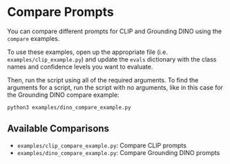 # Compare Prompts

You can compare different prompts for CLIP and Grounding DINO using the `compare` examples.

To use these examples, open up the appropriate file (i.e. `examples/clip_example.py`) and update the `evals` dictionary with the class names and confidence levels you want to evaluate.

Then, run the script using all of the required arguments. To find the arguments for a script, run the script with no arguments, like in this case for the Grounding DINO compare example:

```
python3 examples/dino_compare_example.py
```

## Available Comparisons

- `examples/clip_compare_example.py`: Compare CLIP prompts
- `examples/dino_compare_example.py`: Compare Grounding DINO prompts